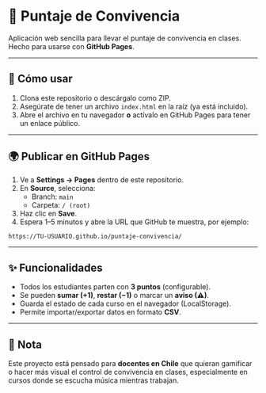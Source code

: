 # 📀 Puntaje de Convivencia

Aplicación web sencilla para llevar el puntaje de convivencia en clases.  
Hecho para usarse con **GitHub Pages**.

---

## 🚀 Cómo usar

1. Clona este repositorio o descárgalo como ZIP.
2. Asegúrate de tener un archivo `index.html` en la raíz (ya está incluido).
3. Abre el archivo en tu navegador **o** actívalo en GitHub Pages para tener un enlace público.

---

## 🌍 Publicar en GitHub Pages

1. Ve a **Settings → Pages** dentro de este repositorio.  
2. En **Source**, selecciona:  
   - Branch: `main`  
   - Carpeta: `/ (root)`  
3. Haz clic en **Save**.  
4. Espera 1–5 minutos y abre la URL que GitHub te muestra, por ejemplo:  

```
https://TU-USUARIO.github.io/puntaje-convivencia/
```

---

## ✨ Funcionalidades

- Todos los estudiantes parten con **3 puntos** (configurable).
- Se pueden **sumar (+1)**, **restar (−1)** o marcar un **aviso (⚠)**.
- Guarda el estado de cada curso en el navegador (LocalStorage).
- Permite importar/exportar datos en formato **CSV**.

---

## 📌 Nota

Este proyecto está pensado para **docentes en Chile** que quieran gamificar o hacer más visual el control de convivencia en clases, especialmente en cursos donde se escucha música mientras trabajan.

